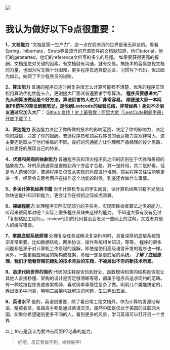 
![](https://upload-images.jianshu.io/upload_images/15312191-0d32f288916ffbe0.png?imageMogr2/auto-orient/strip%7CimageView2/2/w/1240)
# 我认为做好以下9点很重要：

**1、文档能力**
“文档是第一生产力”，这一点在程序员的世界是毫无异议的。看看Spring，hibernate，Struts等最流行的开源软件的文档就知道，他们tutorial，他们的getstarted，他们的reference文档写的多么的易懂。
如果要获得更高的报酬，文档是绝对关键的因素。有文档就有沟通，就有交易。搞技术的容易忽视文档的力量，也因为写文档十分困难，更多程序员选择舒适区，习惯写下代码，但正因为如此，妨碍了不少程序员的进阶。

**2、算法能力**
普通的程序员连时间复杂度怎么计算可能都不清楚，优秀的程序员轻松用算法优化性能卡点，更别提大厂面试普遍要求手写算法。
**程序员要想进大厂先从刷算法做起是个好方法，算法厉害的人进大厂非常容易。**
**顺便送大家一本阿里P8撰写的算法刷题笔记，是他刷Leetcode的经验总结，非常经典！身边不少朋友通过它加入大厂：**
  [Github 疯传！史上最强悍！阿里大佬「LeetCode刷题手册」开放下载了！](https://books.halfrost.com/leetcode/) 

**3、表达能力**
表达能力决定了你所做的技术的影响范围，决定了你的影响力，决定你的威信，决定了你的报酬。普通程序员和顶尖程序员的表达能力差别非常大，这主要还是取决于他们格局的不同。良好的沟通能力让你理解产品经理的设计思路，让你更好的展现自己的特长。

**4、优雅和美观的抽象能力**
普通程序员和顶尖程序员之间的区别在于优雅和美观的抽象能力。好的系统通常是要做到两个方面才合格，其一是好用，其二是好看。但是令人遗憾的是，普通程序员仅仅从实现的角度进行堆砌。顶尖程序员往往能够更进一步，经常会去思考用户在操作这个功能的时候，到底还会做什么事情。

**5、多读计算机经典书籍**
对于计算机专业的学生而言，读计算机经典书籍不光能让你快速提升知识和能力，更会让你在校招之际如虎添翼。

**6、裸编程能力**
处理程序实际实现部分的子任务，实现函数或者算法之类的能力。听起来很简单对吧？实际上很多程序员缺失这样的能力。
不知道大家有没有见过「复制粘贴工程师」，review他们的代码甚至会发现一些网上的注释，又或者其他人的编写错误。

**7、掌握底层系统原理**
处理复杂任务或解决复杂BUG时，具备深厚的底层系统知识非常重要。比如数据结构、网络协议、操作系统相关知识，等等。
程序的很多问题都是源于对计算机工作原理的误解，即使是使用高级语言开发的程序也一样。另外，一些更偏应用层的架构或框架，基础一定是更底层的系统。
**了解了底层原理，我们才能看穿眼花缭乱的技术背后的东西，不被层出不穷的新技术所累。**

**8、追求代码世界的简约**
代码的注释是否恰到好处、函数模块和类的结构是否能让其他人直接秒懂、架构的设计是否足够清晰等等，都属于程序员追求简约的范畴。
有一种炫技程序员或者架构师，喜欢简单事情往复杂了做。明明几个类能搞定的，弄出很多中间类，明明三层架构就解决的问题，生生弄出五层。

**9、英语水平**
是的，英语很重要，除了看日常工程文档外，作为计算机发源地母语，精英荟萃，各路高手都是通过英语交流，虽然中国是仅此于美国的互联网大国，如果你希望碰到更多不同的人，看到更多的风景，学习英语可以打开另一个世界

以上10点是我认为要冲击阿里P7必备的能力。

>好吧，反正我做不到，继续躺平!
